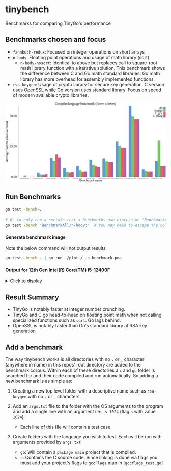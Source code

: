 # tinybench
Benchmarks for comparing TinyGo's performance

## Benchmarks chosen and focus
- `fannkuch-redux`: Focused on integer operations on short arrays
- `n-body`: Floating point operations and usage of math library (sqrt)
    - `n-body-nosqrt`: Identical to above but replaces call to square-root math library function with a iterative solution. This benchmark shows the difference between C and Go math standard libraries. Go math library has more overhead for assembly implemented functions.
- `rsa-keygen`: Usage of crypto library for secure key generation. C version uses OpenSSL while Go version uses standard library. Focus on speed of modern available crypto libraries.

![Benchmarks](./benchmark.png)

## Run Benchmarks
```sh
go test -bench=.

# Or to only run a certain test's benchmarks use expression "BenchmarkAll/<NAME OF TEST>:" 
go test -bench "BenchmarkAll/n-body:"  # You may need to escape the colon on windows powershell.
```

#### Generate benchmark image
Note the below command will not output results
```sh
go test -bench . | go run ./plot_/ -o benchmark.png
```


#### Output for 12th Gen Intel(R) Core(TM) i5-12400F

<details>
<summary>Click to display</summary>

```
$ go test -bench .
goos: linux
goarch: amd64
pkg: tinybench
cpu: 12th Gen Intel(R) Core(TM) i5-12400F
BenchmarkAll/fannkuch-redux:args=4/go-12            1542           1431544 ns/op
BenchmarkAll/fannkuch-redux:args=4/tinygo-12        2785            371839 ns/op
BenchmarkAll/fannkuch-redux:args=4/C_gcc-12         4214            851355 ns/op
BenchmarkAll/fannkuch-redux:args=4/clang-12         4060           1066186 ns/op
BenchmarkAll/fannkuch-redux:args=8/go-12             363           5324803 ns/op
BenchmarkAll/fannkuch-redux:args=8/tinygo-12         388           2784258 ns/op
BenchmarkAll/fannkuch-redux:args=8/C_gcc-12          518           3352672 ns/op
BenchmarkAll/fannkuch-redux:args=8/clang-12          346           3056667 ns/op
BenchmarkAll/fannkuch-redux:args=10/go-12              6         167958101 ns/op
BenchmarkAll/fannkuch-redux:args=10/tinygo-12          7         149447257 ns/op
BenchmarkAll/fannkuch-redux:args=10/C_gcc-12           5         204580862 ns/op
BenchmarkAll/fannkuch-redux:args=10/clang-12           6         172270561 ns/op
BenchmarkAll/n-body:args=50000/go-12                 166           6807364 ns/op
BenchmarkAll/n-body:args=50000/tinygo-12             290           3537776 ns/op
BenchmarkAll/n-body:args=50000/C_gcc-12              280           3891612 ns/op
BenchmarkAll/n-body:args=50000/clang-12              385           2757321 ns/op
BenchmarkAll/n-body:args=100000/go-12                138           9208135 ns/op
BenchmarkAll/n-body:args=100000/tinygo-12            200           5348460 ns/op
BenchmarkAll/n-body:args=100000/C_gcc-12             222           5472387 ns/op
BenchmarkAll/n-body:args=100000/clang-12             254           5624087 ns/op
BenchmarkAll/n-body:args=1000000/go-12                16          67452552 ns/op
BenchmarkAll/n-body:args=1000000/tinygo-12            25          46872229 ns/op
BenchmarkAll/n-body:args=1000000/C_gcc-12             30          38848753 ns/op
BenchmarkAll/n-body:args=1000000/clang-12             28          39366134 ns/op
BenchmarkAll/n-body-nosqrt:args=50000/go-12           79          15106833 ns/op
BenchmarkAll/n-body-nosqrt:args=50000/tinygo-12                       93          12727447 ns/op
BenchmarkAll/n-body-nosqrt:args=50000/C_gcc-12                        98          12286147 ns/op
BenchmarkAll/n-body-nosqrt:args=50000/clang-12                        98          12581121 ns/op
BenchmarkAll/n-body-nosqrt:args=100000/go-12                          40          29137500 ns/op
BenchmarkAll/n-body-nosqrt:args=100000/tinygo-12                      45          24970490 ns/op
BenchmarkAll/n-body-nosqrt:args=100000/C_gcc-12                       49          23967553 ns/op
BenchmarkAll/n-body-nosqrt:args=100000/clang-12                       48          23924742 ns/op
BenchmarkAll/n-body-nosqrt:args=1000000/go-12                          4         286036742 ns/op
BenchmarkAll/n-body-nosqrt:args=1000000/tinygo-12                      5         245628308 ns/op
BenchmarkAll/n-body-nosqrt:args=1000000/C_gcc-12                       5         234740616 ns/op
BenchmarkAll/n-body-nosqrt:args=1000000/clang-12                       5         235310196 ns/op
BenchmarkAll/rsa-keygen:args=-s_512/go-12                            189           5540392 ns/op
BenchmarkAll/rsa-keygen:args=-s_512/tinygo-12                        238           4851737 ns/op
BenchmarkAll/rsa-keygen:args=-s_512/C_gcc-12                         292           4053931 ns/op
BenchmarkAll/rsa-keygen:args=-s_512/clang-12                         285           4083646 ns/op
BenchmarkAll/rsa-keygen:args=-s_1024/go-12                            91          12839716 ns/op
BenchmarkAll/rsa-keygen:args=-s_1024/tinygo-12                        42          27442518 ns/op
BenchmarkAll/rsa-keygen:args=-s_1024/C_gcc-12                        128           9356074 ns/op
BenchmarkAll/rsa-keygen:args=-s_1024/clang-12                        126           8979752 ns/op
BenchmarkAll/rsa-keygen:args=-s_2048/go-12                            10         112742735 ns/op
BenchmarkAll/rsa-keygen:args=-s_2048/tinygo-12                         6         361506441 ns/op
BenchmarkAll/rsa-keygen:args=-s_2048/C_gcc-12                         26          51795005 ns/op
BenchmarkAll/rsa-keygen:args=-s_2048/clang-12                         32          39741682 ns/op
PASS
ok      tinybench       118.066s
```

</details>

## Result Summary
- TinyGo is notably faster at integer number crunching.
- TinyGo and C go head-to-head on floating point math when not calling specialized functions such as `sqrt`. Go lags behind.
- OpenSSL is notably faster than Go's standard library at RSA key generation

## Add a benchmark
The way tinybench works is all directories with no `.` or `_` character (anywhere in name) in this repos' root directory are added to the benchmark corpus.
Within each of these directories a `c` and `go` folder is searched for and their code compiled and run automatically. So adding a new benchmark is as simple as:

1. Creating a new top level folder with a descriptive name such as `rsa-keygen` with no `.` or `_` characters


2. Add an `args.txt` file to the folder with the OS arguments to the program and add a single line with an argument i.e: `-s 1024` (flag `s` with value `1024`).
    - Each line of this file will contain a test case

3. Create folders with the language you wish to test. Each will be run with arguments provided by `args.txt`
    - `go`: Will contain a `package main` project that is compiled.
    - `c`: Contains the C source code. Since linking is done via flags you must add your project's flags to `gccFlags` map in [`gccflags_test.go`]
